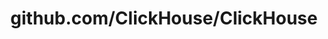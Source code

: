 ---
layout: post
title: github.com/ClickHouse/ClickHouse
categories: link
tags: [انگلیسی, گیت‌هاب, برنامه‌نویسی]
---